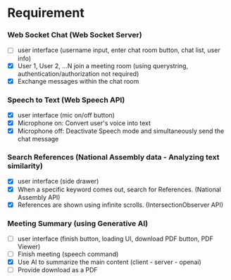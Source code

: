 # Requirement

### Web Socket Chat (Web Socket Server)

- [ ] user interface (username input, enter chat room button, chat list, user info)
- [x] User 1, User 2, ...N join a meeting room (using querystring, authentication/authorization not required)
- [x] Exchange messages within the chat room

### Speech to Text (Web Speech API)

- [x] user interface (mic on/off button)
- [x] Microphone on: Convert user's voice into text
- [x] Microphone off: Deactivate Speech mode and simultaneously send the chat message

### Search References (National Assembly data - Analyzing text similarity)

- [x] user interface (side drawer)
- [x] When a specific keyword comes out, search for References. (National Assembly API)
- [x] References are shown using infinite scrolls. (IntersectionObserver API)

### Meeting Summary (using Generative AI)

- [ ] user interface (finish button, loading UI, download PDF button, PDF Viewer)
- [ ] Finish meeting (speech command)
- [x] Use AI to summarize the main content (client - server - openai)
- [ ] Provide download as a PDF
